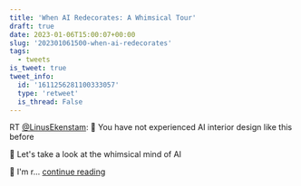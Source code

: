```yaml
---
title: 'When AI Redecorates: A Whimsical Tour'
draft: true
date: 2023-01-06T15:00:07+00:00
slug: '202301061500-when-ai-redecorates'
tags:
  - tweets
is_tweet: true
tweet_info:
  id: '1611256281100333057'
  type: 'retweet'
  is_thread: False
---
```




RT [@LinusEkenstam](https://x.com/LinusEkenstam): 🤖 You have not experienced AI interior design like this before

🔮 Let's take a look at the whimsical mind of AI

👀 I'm r… [continue reading](https://x.com/sytelus/status/1611256281100333057)
